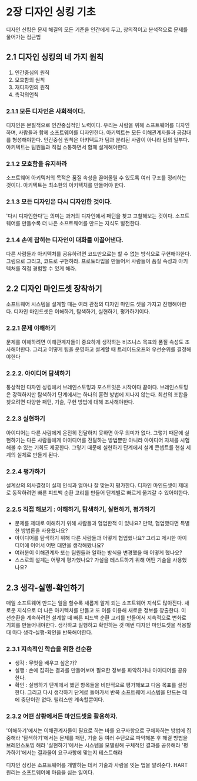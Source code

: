 # 2장 디자인 싱킹 기초
디자인 신킹은 문제 해결의 모든 기준을 인간에게 두고, 창의적이고 분석적으로 문제를 풀어가는 접근법
## 2.1 디자인 싱킹의 네 가지 원칙
1. 인간중심의 원칙
2. 모호함의 원칙
3. 재디자인의 원칙
4. 촉각의언칙
### 2.1.1 모든 디자인은 사회적이다.
디자인은 본질적으로 인간중심적인 노력이다.
우리는 사람을 위해 소프트웨어를 디자인하며, 사람들과 함께 소프트웨어를 디자인한다.
아키텍트는 모든 이해관계자들과 공감대를 형성해야한다.
인간중심 원칙은 아키텍트가 팀과 분리된 사람이 아니라 팀의 일부다.
아키텍트는 팀원들과 직접 소통하면서 함께 설계해야한다. 
### 2.1.2 모호함을 유지하라
소프트웨어 아키텍처의 목적은 품질 속성을 끌어올릴 수 있도록 여러 구조를 정리하는 것이다.
아키텍트는 최소한의 아키텍처를 만들어야 한다.
### 2.1.3 모든 디자인은 다시 디자인한 것이다.
'다시 디자인한다'는 의미는 과거의 디자인에서 패턴을 찾고 고찰해보는 것이다.
소프트웨어를 만들수록 더 나은 소프트웨어를 만드는 지식도 발전한다.
### 2.1.4 손에 잡히는 디자인이 대화를 이끌어낸다.
다른 사람들과 아키텍처를 공유하려면 코드만으로는 할 수 없는 방식으로 구현해야한다.
그림으로 그리고, 코드로 구현하라.
프로토타입을 만들어서 사람들이 품질 속성과 아키텍처를 직접 경험할 수 있게 해라.
## 2.2 디자인 마인드셋 장착하기
소프트웨어 시스템을 설계할 때는 여러 관점의 디자인 마인드 셋을 가지고 진행해야한다.
디자인 마인드셋은 이해하기, 탐색하기, 실현하기, 평가하기이다.
### 2.2.1 문제 이해하기
문제를 이해하려면 이해관계자들이 중요하게 생각하는 비즈니스 목표와 품질 속성도 조사해야한다.
그리고 어떻게 팀을 운영하고 설계할 때 트레이드오프와 우선순위를 결정해야한다
### 2.2.2. 아이디어 탐색하기
통상적인 다자인 싱킹에서 브레인스토밍과 포스트잇은 시작이다 끝이다.
브레인스토밍은 강력하지만 탐색하기 단계에서는 하나의 훈련 방법에 지나지 않는다.
최선의 조합을 찾으려면 다양한 패턴, 기술, 구현 방법에 대해 조사해야한다.
### 2.2.3 실현하기
아이디어는 다른 사람에게 온전히 전달하지 못하면 아무 의미가 없다. 그렇기 때문에 실현하기는 다른 사람들에게 아이디어를 전달하는 방법뿐만 아니라
아이디어 자체를 시험해볼 수 있는 기회도 제공한다.
그렇기 때문에 실현하기 단계에서 설계 콘셉트를 현실 세계의 실체로 만들게 된다.
### 2.2.4 평가하기
설계상의 의사결정이 실제 인식과 얼마나 잘 맞는지 평가한다.
디자인 마인드셋이 제대로 동작하려면 빠른 피드백 순환 고리를 만들어 단계별로 빠르게 옮겨갈 수 있어야한다.
### 2.2.5 직접 해보기 : 이해하기, 탐색하기, 실현하기, 평가하기
- 문제를 제대로 이해하기 위해 사람들과 협업한적 이 있나요? 만약, 협업했다면 특별한 방법론을 사용했나요?
- 아이디어를 탐색하기 위해 다른 사람들과 어떻게 협업했나요? 그리고 제시한 아이디어에 이어서 어떤 대안을 생각해봤나요?
- 여러분이 이해관계자 또는 팀원들과 일하는 방식을 변경했을 때 어떻게 했나요?
- 스스로의 설계는 어떻게 평가했나요? 가설을 테스트하기 위해 어떤 기술을 사용했나요?
## 2.3 생각-실행-확인하기
매일 소프트웨어 만드는 일을 할수록 새롭게 알게 되는 소프트웨어 지식도 많아진다.
새로운 지식으로 더 나은 아키텍처를 만들고 또 이를 이용해 새로운 정보를 창출한다.
이 선순환을 계속하려면 설계할 때 빠른 피드백 순환 고리를 만들어서 지속적으로 변화로 기회를 만들어내야한다.
생각하고 실행하고 확인하는 것 매번 디자인 마인드셋을 적용할 때 마다 생각-실행-확인을 반복해야한다.
### 2.3.1 지속적인 학습을 위한 선순환
- 생각 : 무엇을 배우고 싶은가?
- 실행 : 손에 잡히는 결과를 만들어보며 필요한 정보를 파악하거나 아이디어를 공유한다.
- 확인 : 실행하기 단계에서 했던 항목들을 비판적으로 평가해보고 다음 목표를 설정한다. 그리고 다시 생각하기 단계로 돌아가서 반복
소프트웨어 시스템을 만드는 데에 중단이란 없다. 릴리스만 계속할뿐이다.
### 2.3.2 어떤 상황에서든 마인드셋을 활용하자.
'이해하기'에서는 이해관계자들이 필요로 하는 바를 요구사항으로 구체화하는 방법에 집중해라
'탐색하기'에서는 문제를 패턴, 기술 등 여러 수단으로 파악해본 후 해결 방법을 브레인스토밍 해라
'실현하기'에서는 시스템을 모델링해 구체적인 결과를 공유해라
'평가하기'에서는 결과물이 요구사항에 맞는지 테스트해라

디자인 싱킹은 소프트웨어를 개발하는 데서 기술과 사람을 잇는 법을 알려준다.
HART 원리는 소프트웨어에 마음을 심는 일이다.

